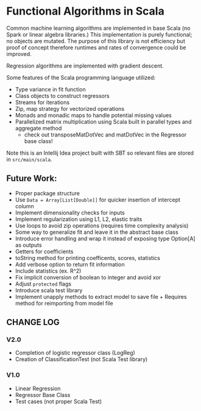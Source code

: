 # Functional Algorithms in Scala

Common machine learning algorithms are implemented in base Scala (no Spark or linear algebra libraries.) This implementation is purely functional; no objects are mutated. The purpose of this library is not efficiency but proof of concept therefore runtimes and rates of convergence could be improved. 

Regression algorithms are implemented with gradient descent.


Some features of the Scala programming language utilized:
 - Type variance in fit function
 - Class objects to construct regressors
 - Streams for iterations
 - Zip, map strategy for vectorized operations
 - Monads and monadic maps to handle potential missing values
 - Parallelized matrix multiplication using Scala built in parallel types and aggregate method
    + check out transposeMatDotVec and matDotVec in the Regressor base class!


Note this is an Intellij Idea project built with SBT so relevant files are stored in `src/main/scala`. 


## Future Work:
  - Proper package structure
  - Use `Data = Array[List[Double]]` for quicker insertion of intercept column
  - Implement dimensionality checks for inputs
  - Implement regularization using L1, L2, elastic traits
  - Use loops to avoid zip operations (requires time complexity analysis)
  - Some way to generalize fit and leave it in the abstract base class
  - Introduce error handling and wrap it instead of exposing type Option[A] as outputs
  - Getters for coefficients
  - toString method for printing coefficents, scores, statistics
  - Add verbose option to return fit information
  - Include statistics (ex. R^2)
  - Fix implicit conversion of boolean to integer and avoid xor
  - Adjust `protected` flags
  - Introduce scala test library
  - Implement unapply methods to extract model to save file
        + Requires method for reimporting from model file


## CHANGE LOG

### V2.0
 - Completion of logistic regressor class (LogReg)
 - Creation of ClassificationTest (not Scala Test library)


### V1.0
 - Linear Regression
 - Regressor Base Class
 - Test cases (not proper Scala Test)

